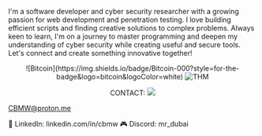 I'm a software developer and cyber security researcher with a growing passion for web development and penetration testing. I love building efficient scripts and finding creative solutions to complex problems. Always keen to learn, I'm on a journey to master programming and deepen my understanding of cyber security while creating useful and secure tools. Let's connect and create something innovative together!  
<p align="center">
![Bitcoin](https://img.shields.io/badge/Bitcoin-000?style=for-the-badge&logo=bitcoin&logoColor=white)


  

  <img src="https://tryhackme-badges.s3.amazonaws.com/cbmw.png" alt="THM" />
</p>
<p align="center">CONTACT:  
<img src="https://img.shields.io/badge/proton%20mail-6D4AFF?style=for-the-badge&logo=protonmail&logoColor=white">  
  
CBMW@proton.me  </p>
💼 LinkedIn: linkedin.com/in/cbmw
🎮 Discord: mr_dubai  
</p>
